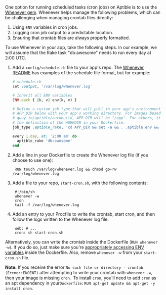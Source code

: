 One option for running scheduled tasks (cron jobs) on Aptible is to use the [Whenever gem](https://github.com/javan/whenever). Whenever helps manage the following problems, which can be challenging when managing crontab files directly:

1. Using `ENV` variables in cron jobs.
2. Logging cron job output to a predictable location.
3. Ensuring that crontab files are always properly formatted.

To use Whenever in your app, take the following steps. In our example, we will assume that the Rake task "db:awesome" needs to run every day at 2:00 UTC.

1. Add a `config/schedule.rb` file to your app's repo. The [Whenever README](https://github.com/javan/whenever#example-schedulerb-file) has examples of the schedule file format, but for example:

    ```ruby
    # schedule.rb
    set :output, '/var/log/whenever.log'

    # Inherit all ENV variables
    ENV.each { |k, v| env(k, v) }

    # Define a custom job type that will pull in your app's environment - replace
    # APP_DIR below with your app's working directory. For images based on
    # quay.io/aptible/autobuild, APP_DIR will be "/app". For others, it should match
    # the definition of the WORKDIR in your Dockerfile.
    job_type :aptible_rake, 'cd APP_DIR && set -a && . .aptible.env && bundle exec rake :task --silent :output'

    every 1.day, at: '2:00 am' do
      aptible_rake 'db:awesome'
    end
    ```

2. Add a line in your Dockerfile to create the Whenever log file (if you choose to use one):

        RUN touch /var/log/whenever.log && chmod go+rw /var/log/whenever.log

3. Add a file to your repo, `start-cron.sh`, with the following contents:

        #!/bin/sh
        whenever -w
        cron
        tail -f /var/log/whenever.log

4. Add an entry to your Procfile to write the crontab, start cron, and then follow the logs written to the Whenever log file:

        web: # ...
        cron: sh start-cron.sh

Alternatively, you can write the crontab inside the Dockerfile (`RUN whenever -w`). If you do so, just make sure you're [appropriately accessing ENV variables](/topics/paas/how-to-access-environment-variables-inside-dockerfile) inside the Dockerfile. Also, remove `whenever -w` from your `start-cron.sh` file.

**Note:** If you receive the error `No such file or directory - crontab (Errno::ENOENT)` after attempting to write your crontab with `whenever -w`, then your image is missing `cron.` To install `cron`, you'll need to add `cron` as an apt dependency in your`Dockerfile`: `RUN apt-get update && apt-get -y install cron`.